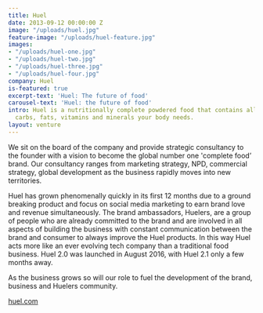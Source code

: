 ```yaml
---
title: Huel
date: 2013-09-12 00:00:00 Z
image: "/uploads/huel.jpg"
feature-image: "/uploads/huel-feature.jpg"
images:
- "/uploads/huel-one.jpg"
- "/uploads/huel-two.jpg"
- "/uploads/huel-three.jpg"
- "/uploads/huel-four.jpg"
company: Huel
is-featured: true
excerpt-text: 'Huel: The future of food'
carousel-text: 'Huel: the future of food'
intro: Huel is a nutritionally complete powdered food that contains all the protein,
  carbs, fats, vitamins and minerals your body needs.
layout: venture
---
```


We sit on the board of the company and provide strategic consultancy to the founder with a vision to become the global number one 'complete food’ brand. Our consultancy ranges from marketing strategy, NPD, commercial strategy, global development as the business rapidly moves into new territories.

Huel has grown phenomenally quickly in its first 12 months due to a ground breaking product and focus on social media marketing to earn brand love and revenue simultaneously. The brand ambassadors, Huelers, are a group of people who are already committed to the brand and are involved in all aspects of building the business with constant communication between the brand and consumer to always improve the Huel products. In this way Huel acts more like an ever evolving tech company than a traditional food business. Huel 2.0 was launched in August 2016, with Huel 2.1 only a few months away.

As the business grows so will our role to fuel the development of the brand, business and Huelers community.

[huel.com](https://huel.com)